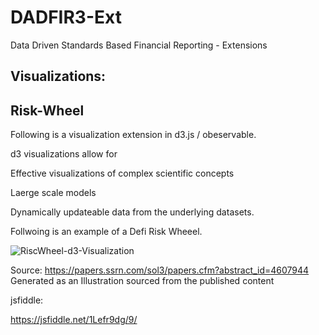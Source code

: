 # DADFIR3-Ext
Data Driven Standards Based Financial Reporting - Extensions



## Visualizations: 


## Risk-Wheel 


Following is a visualization extension in d3.js / obeservable. 

d3 visualizations allow for 

  
  Effective visualizations of complex scientific concepts 
  
  Laerge scale models 
  
  Dynamically updateable data from the underlying datasets.

Follwoing is an example of a Defi Risk Wheeel.

![RiscWheel-d3-Visualization](https://github.com/user-attachments/assets/fd8ce9a1-a12e-45df-a65f-12f7a42da332)

Source: 
https://papers.ssrn.com/sol3/papers.cfm?abstract_id=4607944
Generated as an Illustration sourced from the published content

jsfiddle:

https://jsfiddle.net/1Lefr9dg/9/
